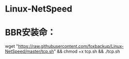 # Linux-NetSpeed


# BBR安装命：


wget "https://raw.githubusercontent.com/foxbackup/Linux-NetSpeed/master/tcp.sh" && chmod +x tcp.sh && ./tcp.sh
